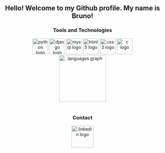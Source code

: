 <h2 align="center">Hello! Welcome to my Github profile. My name is Bruno!</h2>

<h3 align="center">Tools and Technologies</h3>

<div align="center">

  <img src="https://cdn.jsdelivr.net/gh/devicons/devicon/icons/python/python-original.svg" height="50" width="50" alt="python logo"/>
  <img src="https://cdn.jsdelivr.net/gh/devicons/devicon@latest/icons/django/django-plain.svg" height="50" width="50" alt="django logo"/>    
  <img src="https://cdn.jsdelivr.net/gh/devicons/devicon@latest/icons/mysql/mysql-original-wordmark.svg" height="50" width="50" alt="mysql logo"/>
  <img src="https://cdn.jsdelivr.net/gh/devicons/devicon@latest/icons/html5/html5-original-wordmark.svg" height="50" width="50" alt="html5 logo"/>
  <img src="https://cdn.jsdelivr.net/gh/devicons/devicon@latest/icons/css3/css3-original-wordmark.svg" height="50" width="50" alt="css3 logo"/>
  <img src="https://cdn.jsdelivr.net/gh/devicons/devicon@latest/icons/c/c-original.svg" height="50" width="50" alt="c logo" />
          
</div>


<div align="center">
  <img src="https://github-readme-stats.vercel.app/api/top-langs?username=brunocoelhosi&locale=en&hide_title=false&layout=compact&card_width=320&langs_count=5&theme=dracula&hide_border=false&order=2" height="150" alt="languages graph"  />
</div>

<br>

<h3 align="center">Contact</h3>

<div align="center">
  <a href="https://www.linkedin.com/in/bruno-coelho-13009a207" target="_blank"><img src="https://cdn.jsdelivr.net/gh/devicons/devicon@latest/icons/linkedin/linkedin-original-wordmark.svg" width="70" height="70" alt="linkedin logo"/></a>
</div>


